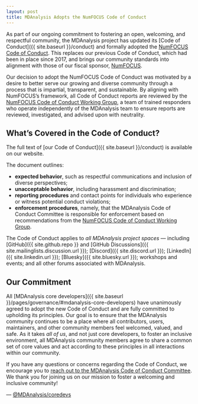 ```yaml
---
layout: post
title: MDAnalysis Adopts the NumFOCUS Code of Conduct
---
```


As part of our ongoing commitment to fostering an open, welcoming, and respectful community, the MDAnalysis project has updated its [Code of Conduct]({{ site.baseurl }}/conduct) and formally adopted the [NumFOCUS Code of Conduct][NF-conduct]. This replaces our previous Code of Conduct, which had been in place since 2017, and brings our community standards into alignment with those of our fiscal sponsor, [NumFOCUS][NF].

Our decision to adopt the NumFOCUS Code of Conduct was motivated by a desire to better serve our growing and diverse community through a process that is impartial, transparent, and sustainable. By aligning with NumFOCUS’s framework, all Code of Conduct reports are reviewed by the [NumFOCUS Code of Conduct Working Group][NF-WG], a team of trained responders who operate independently of the MDAnalysis team to ensure reports are reviewed, investigated, and advised upon with neutrality.

## What’s Covered in the Code of Conduct?

The full text of [our Code of Conduct]({{ site.baseurl }}/conduct) is available on our website.

The document outlines:
* **expected behavior**, such as respectful communications and inclusion of diverse perspectives;
* **unacceptable behavior**, including harassment and discrimination;
* **reporting procedures** and contact points for individuals who experience or witness potential conduct violations;
* **enforcement procedures**, namely, that the MDAnalysis Code of Conduct Committee is responsible for enforcement based on recommendations from the [NumFOCUS Code of Conduct Working Group][NF-WG].

The Code of Conduct applies to *all MDAnalysis project spaces* — including [GitHub]({{ site.github.repo }} and [GitHub Discussions]({{ site.mailinglists.discussion.url }}); [Discord]({{ site.discord.url }}); [LinkedIn]({{ site.linkedin.url }}); [Bluesky]({{ site.bluesky.url }}); workshops and events; and all other forums associated with MDAnalysis.

## Our Commitment

All [MDAnalysis core developers]({{ site.baseurl }}/pages/governance/#mdanalysis-core-developers) have unanimously agreed to adopt the new Code of Conduct and are fully committed to upholding its principles. Our goal is to ensure that the MDAnalysis community continues to be a place where all contributors, users, maintainers, and other community members feel welcomed, valued, and safe. As it takes *all of us*, and not just core developers, to foster an inclusive environment, all MDAnalysis community members agree to share a common set of core values and act according to these principles in all interactions within our community.

If you have any questions or concerns regarding the Code of Conduct, we encourage you to [reach out to the MDAnalysis Code of Conduct Committee][email]. We thank you for joining us on our mission to foster a welcoming and inclusive community!

— [@MDAnalysis/coredevs](https://github.com/orgs/MDAnalysis/teams/coredevs)

[NF-conduct]: https://numfocus.org/code-of-conduct
[NF]: https://numfocus.org/
[NF-WG]: https://numfocus.medium.com/meet-the-new-numfocus-code-of-conduct-working-group-a38b40f40fc3 
[email]: mailto:conduct@mdanalysis.org
